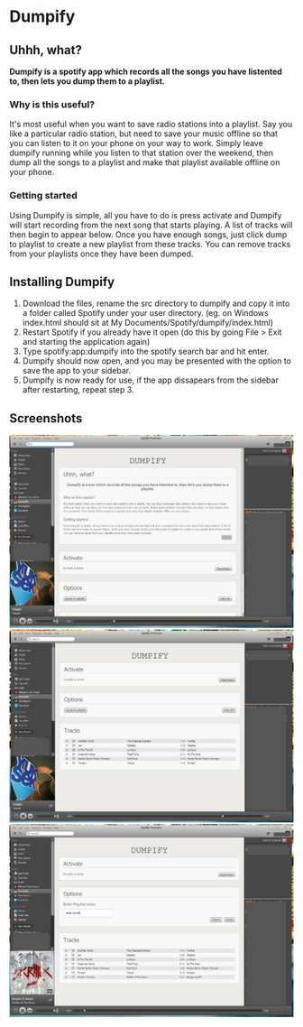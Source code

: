 # Dumpify #

## Uhhh, what? ##
__Dumpify is a spotify app which records all the songs you have listented to, then lets you dump them to a playlist.__
### Why is this useful? ###
It's most useful when you want to save radio stations into a playlist. Say you like a particular radio station, but need to save your music offline so that you can listen to it on your phone on your way to work. Simply leave dumpify running while you listen to that station over the weekend, then dump all the songs to a playlist and make that playlist available offline on your phone.
### Getting started ###
Using Dumpify is simple, all you have to do is press activate and Dumpify will start recording from the next song that starts playing. A list of tracks will then begin to appear below. Once you have enough songs, just click dump to playlist to create a new playlist from these tracks. You can remove tracks from your playlists once they have been dumped.
	
## Installing Dumpify ##
1. Download the files, rename the src directory to dumpify and copy it into a folder called Spotify under your user directory. (eg. on Windows index.html should sit at My Documents/Spotify/dumpify/index.html)
2. Restart Spotify if you already have it open (do this by going File > Exit and starting the application again)
3. Type spotify:app:dumpify into the spotify search bar and hit enter.
4. Dumpify should now open, and you may be presented with the option to save the app to your sidebar.
5. Dumpify is now ready for use, if the app dissapears from the sidebar after restarting, repeat step 3.

## Screenshots ##

![Dumpify](https://github.com/Tim-B/dumpify/raw/master/docs/img/screenshot1.jpg "Dumpify Screenshot")
![Dumpify](https://github.com/Tim-B/dumpify/raw/master/docs/img/screenshot2.jpg "Dumpify Screenshot")
![Dumpify](https://github.com/Tim-B/dumpify/raw/master/docs/img/screenshot3.jpg "Dumpify Screenshot")